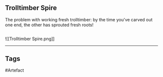 ## Trolltimber Spire
The problem with working fresh trolltimber:
by the time you've carved out one end,
the other has sprouted fresh roots!
## 
![[Trolltimber Spire.png]]

---
## Tags
#Artefact